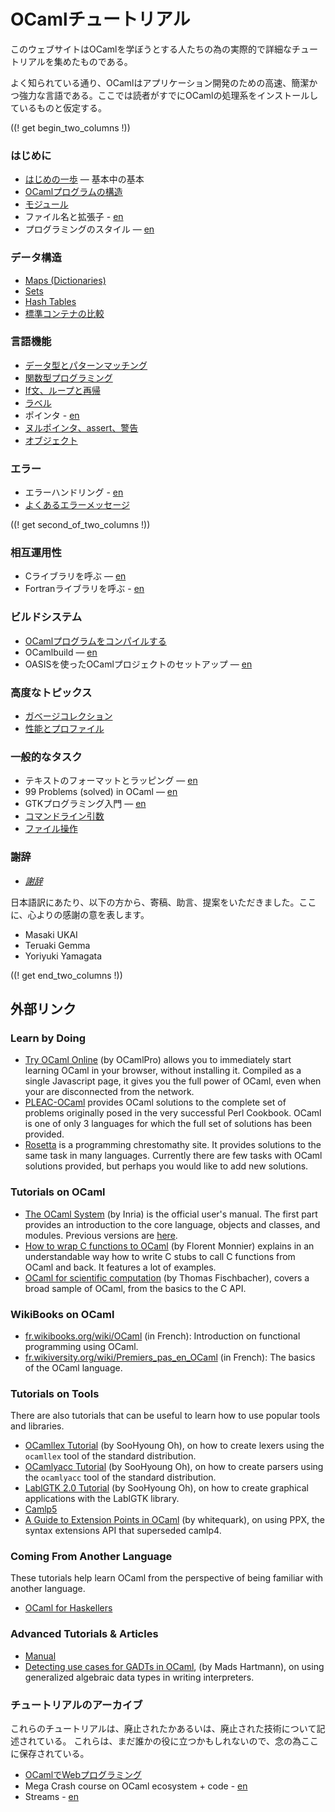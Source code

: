 <!-- ((! set title OCamlチュートリアル !)) ((! set learn !)) -->
<!-- {{! input template/macros.mpp !}} -->

# OCamlチュートリアル

このウェブサイトはOCamlを学ぼうとする人たちの為の実際的で詳細なチュートリアルを集めたものである。

よく知られている通り、OCamlはアプリケーション開発のための高速、簡潔かつ強力な言語である。ここでは読者がすでにOCamlの処理系をインストールしているものと仮定する。

((! get begin_two_columns !))

### はじめに

* [はじめの一歩](basics.ja.html) — 基本中の基本
* [OCamlプログラムの構造](structure_of_ocaml_programs.ja.html)
* [モジュール](modules.ja.html)
* ファイル名と拡張子 - [en](filenames.html)
* プログラミングのスタイル — [en](guidelines.html)

### データ構造

* [Maps (Dictionaries)](map.ja.html)
* [Sets](set.ja.html)
* [Hash Tables](hashtbl.ja.html)
* [標準コンテナの比較](comparison_of_standard_containers.ja.html)

### 言語機能

* [データ型とパターンマッチング](data_types_and_matching.ja.html)
* [関数型プログラミング](functional_programming.ja.html)
* [If文、ループと再帰](if_statements_loops_and_recursion.ja.html)
* [ラベル](labels.ja.html)
* ポインタ - [en](pointers.html)
* [ヌルポインタ、assert、警告](null_pointers_asserts_and_warnings.ja.html)
* [オブジェクト](objects.ja.html)

### エラー

* エラーハンドリング - [en](error_handling.html)
* [よくあるエラーメッセージ](common_error_messages.ja.html)

((! get second_of_two_columns !))

### 相互運用性

* Cライブラリを呼ぶ — [en](calling_c_libraries.html)
* Fortranライブラリを呼ぶ - [en](calling_fortran_libraries.html)

### ビルドシステム

* [OCamlプログラムをコンパイルする](compiling_ocaml_projects.ja.html)
* OCamlbuild — [en](ocamlbuild/)
* OASISを使ったOCamlプロジェクトのセットアップ — [en](setting_up_with_oasis.html)

### 高度なトピックス

* [ガベージコレクション](garbage_collection.ja.html)
* [性能とプロファイル](performance_and_profiling.ja.html)

### 一般的なタスク

* テキストのフォーマットとラッピング — [en](format.html)
* 99 Problems (solved) in OCaml — [en](99problems.html)
* GTKプログラミング入門 — [en](introduction_to_gtk.html)
* [コマンドライン引数](command-line_arguments.ja.html)
* [ファイル操作](file_manipulation.ja.html)

### 謝辞

* [_謝辞_](../../contributors.html#Oldercontributorstothetutorials)

日本語訳にあたり、以下の方から、寄稿、助言、提案をいただきました。ここに、心よりの感謝の意を表します。

- Masaki UKAI
- Teruaki Gemma
- Yoriyuki Yamagata

((! get end_two_columns !))

## 外部リンク

###  Learn by Doing

* [Try OCaml Online](http://try.ocamlpro.com/) (by OCamlPro) allows
 you to immediately start learning OCaml in your browser, without
 installing it. Compiled as a single Javascript page, it gives you
 the full power of OCaml, even when your are disconnected from the
 network.
* [PLEAC-OCaml](http://pleac.sourceforge.net/pleac_ocaml/) provides
 OCaml solutions to the complete set of problems originally posed in
 the very successful Perl Cookbook. OCaml is one of only 3 languages
 for which the full set of solutions has been provided.
* [Rosetta](http://rosettacode.org/wiki/Category:OCaml) is a
 programming chrestomathy site. It provides solutions to the same
 task in many languages. Currently there are few tasks with OCaml
 solutions provided, but perhaps you would like to add new solutions.

###  Tutorials on OCaml

* [The OCaml System](/releases/latest/manual.html) (by
 Inria) is the official user's manual. The first part provides an
 introduction to the core language, objects and classes, and modules.
 Previous versions are [here](http://caml.inria.fr/pub/docs/).
* [How to wrap C functions to
  OCaml](http://www.linux-nantes.org/~fmonnier/OCaml/ocaml-wrapping-c.html)
  (by Florent Monnier) explains in an understandable way how to write C
  stubs to call C functions from OCaml and back. It features a lot of
  examples.
* [OCaml for scientific
 computation](http://www.southampton.ac.uk/~fangohr/software/ocamltutorial/)
 (by Thomas Fischbacher), covers a broad sample of OCaml, from the
 basics to the C API.

###  WikiBooks on OCaml

* [fr.wikibooks.org/wiki/OCaml](http://fr.wikibooks.org/wiki/OCaml)
 (in French):
 Introduction on functional programming using OCaml.
* [fr.wikiversity.org/wiki/Premiers_pas_en_OCaml](http://fr.wikiversity.org/wiki/Premiers_pas_en_OCaml)
 (in French):
 The basics of the OCaml language.

###  Tutorials on Tools

There are also tutorials that can be useful to learn how to use popular
tools and libraries.

* [OCamllex
 Tutorial](http://plus.kaist.ac.kr/~shoh/ocaml/ocamllex-ocamlyacc/ocamllex-tutorial/)
 (by SooHyoung Oh), on how to create lexers using the `ocamllex` tool
 of the standard distribution.
* [OCamlyacc
 Tutorial](http://plus.kaist.ac.kr/~shoh/ocaml/ocamllex-ocamlyacc/ocamlyacc-tutorial/)
 (by SooHyoung Oh), on how to create parsers using the `ocamlyacc`
 tool of the standard distribution.
* [LablGTK 2.0
 Tutorial](http://plus.kaist.ac.kr/~shoh/ocaml/lablgtk2/lablgtk2-tutorial/)
 (by SooHyoung Oh), on how to create graphical applications with the
 LablGTK library.
* [Camlp5](camlp5.html)
* [A Guide to Extension Points in OCaml](http://whitequark.org/blog/2014/04/16/a-guide-to-extension-points-in-ocaml/)
  (by whitequark), on using PPX, the syntax extensions API that superseded camlp4.

###  Coming From Another Language

These tutorials help learn OCaml from the perspective of being familiar
with another language.

* [OCaml for Haskellers](http://blog.ezyang.com/2010/10/ocaml-for-haskellers/)

###  Advanced Tutorials & Articles

* [Manual](/releases/latest/manual.html)
* [Detecting use cases for GADTs in OCaml](http://mads-hartmann.com/ocaml/2015/01/05/gadt-ocaml.html),
  (by Mads Hartmann), on using generalized algebraic data types in writing interpreters.

### チュートリアルのアーカイブ

これらのチュートリアルは、廃止されたかあるいは、廃止された技術について記述されている。
これらは、まだ誰かの役に立つかもしれないので、念の為ここに保存されている。

* [OCamlでWebプログラミング](ocaml_and_the_web.ja.html)
* Mega Crash course on OCaml ecosystem + code - [en](get_up_and_running.html)
* Streams - [en](streams.html)


